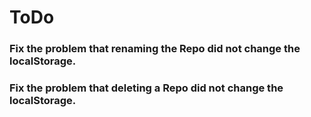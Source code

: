 # ToDo

### Fix the problem that renaming the Repo did not change the localStorage.   
### Fix the problem that deleting a Repo did not change the localStorage.